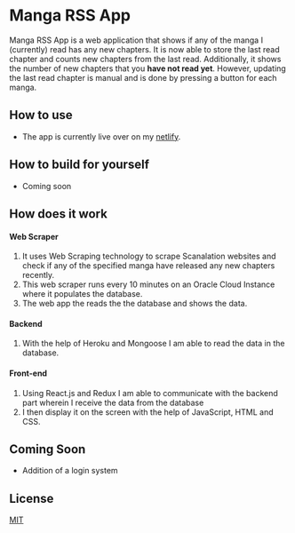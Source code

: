 # Manga RSS App

Manga RSS App is a web application that shows if any of the manga I (currently) read has any new chapters. It is now able to store the last read chapter and counts new chapters from the last read. Additionally, it shows the number of new chapters that you **have not read yet**. However, updating the last read chapter is manual and is done by pressing a button for each manga.

## How to use

- The app is currently live over on my [netlify](https://manga-rss-app.netlify.app/).

## How to build for yourself

- Coming soon

## How does it work

#### Web Scraper

1.  It uses Web Scraping technology to scrape Scanalation websites and check if any of the specified manga have released any new chapters recently.
2.  This web scraper runs every 10 minutes on an Oracle Cloud Instance where it populates the database.
3.  The web app the reads the the database and shows the data.

#### Backend

1.  With the help of Heroku and Mongoose I am able to read the data in the database.

#### Front-end

1.  Using React.js and Redux I am able to communicate with the backend part wherein I receive the data from the database
2.  I then display it on the screen with the help of JavaScript, HTML and CSS.

## Coming Soon

- Addition of a login system

## License

[MIT](https://github.com/davekolian/Manga-RSS-App/blob/master/LICENSE.txt)
